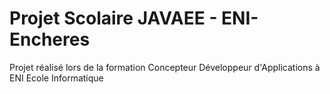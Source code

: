 # Projet Scolaire JAVAEE - ENI-Encheres
Projet réalisé lors de la formation Concepteur Développeur d'Applications à ENI Ecole Informatique
